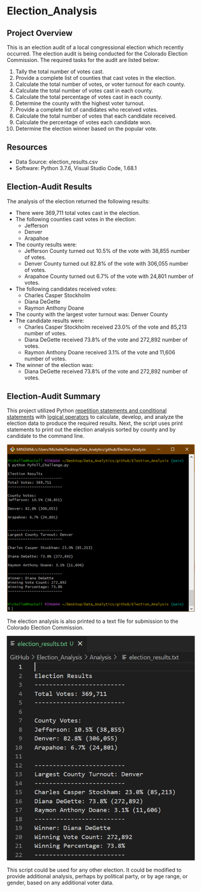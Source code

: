 # Election_Analysis

## Project Overview
This is an election audit of a local congressional election which recently occurred.  The election audit is being conducted for the Colorado Election Commission.  The required tasks for the audit are listed below:

1. Tally the total number of votes cast.
2. Provide a complete list of counties that cast votes in the election.
3. Calculate the total number of votes, or voter turnout for each county.
4. Calculate the total number of votes cast in each county.
5. Calculate the total percentage of votes cast in each county.
6. Determine the county with the highest voter turnout.
7. Provide a complete list of candidates who received votes.
8. Calculate the total number of votes that each candidate received.
9. Calculate the percentage of votes each candidate won.
10. Determine the election winner  based on the popular vote.

## Resources
- Data Source: election_results.csv
-  Software: Python 3.7.6, Visual Studio Code, 1.68.1

## Election-Audit Results
The analysis of the election returned the following results:
- There were 369,711 total votes cast in the election.
- The following counties cast votes in the election:
    - Jefferson
    - Denver
    - Arapahoe
- The county results were:
    - Jefferson County turned out 10.5% of the vote with 38,855 number of votes.
    - Denver County turned out 82.8% of the vote with 306,055 number of votes.
    - Arapahoe County turned out 6.7% of the vote with 24,801 number of votes.
- The following candidates received votes:
    - Charles Casper Stockholm
    - Diana DeGette
    - Raymon Anthony Doane
- The county with the largest voter turnout was: Denver County
- The candidate results were:
    - Charles Casper Stockholm received 23.0% of the vote and 85,213 number of votes.
    - Diana DeGette received 73.8% of the vote and 272,892 number of votes.
    - Raymon Anthony Doane received 3.1% of the vote and 11,606 number of votes.
- The winner of the election was:
    - Diana DeGette received 73.8% of the vote and 272,892 number of votes.

## Election-Audit Summary
This project utilized Python [repetition statements and conditional statements](https://docs.python.org/3/tutorial/controlflow.html) with [logical operators](https://docs.python.org/3/library/stdtypes.html#boolean-operations-and-or-not) to calculate, develop, and analyze the election data to produce the required results. Next, the script uses print statements to print out the election analysis sorted by county and by candidate to the command line.  

![Results_Printed_To_Terminal](https://github.com/mewers2/Election_Analysis/blob/main/Resources/Results_Printed_To_Terminal.png)

The election analysis is also printed to a text file for submission to the Colorado Election Commission. 

![Results_Printed_To_Text_File](https://github.com/mewers2/Election_Analysis/blob/main/Resources/Results_Printed_To_Text_File.png)

This script could be used for any other election. It could be modified to provide additional analysis, perhaps by political party, or by age range, or gender, based on any additional voter data.  
